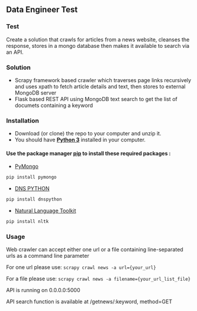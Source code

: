 ## Data Engineer Test ##

### Test ###
Create a solution that crawls for articles from a news website, cleanses the response, stores in a
mongo database then makes it available to search via an API.
### Solution ###
* Scrapy framework based crawler which traverses page links recursively and uses xpath to fetch article details and text, then stores to external MongoDB server 
* Flask based REST API using MongoDB text search to get the list of documets containing a keyword
### Installation ###
* Download (or clone) the repo to your computer and unzip it.
* You should have [**Python 3**](https://www.python.org/downloads/) installed in your computer.
#### Use the package manager [pip](https://pip.pypa.io/en/stable/) to install these required packages :

 - [PyMongo](https://api.mongodb.com/python/current/)  
```bash
pip install pymongo
```
 - [DNS PYTHON](http://www.dnspython.org/)  
```bash
pip install dnspython
```
 - [Natural Language Toolkit](https://www.nltk.org/)  
```bash
pip install nltk
```
### Usage ###
Web crawler can accept either one url or a file containing line-separated urls as a command line parameter

For one url please use: `scrapy crawl news -a url={your_url}`

For a file please use: `scrapy crawl news -a filename={your_url_list_file}`

API is running on 0.0.0.0:5000

API search function is available at /getnews/:keyword, method=GET
